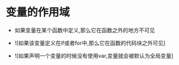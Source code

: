 # 变量的作用域

   * 如果变量在某个函数中定义,那么它在函数之外的地方不可见
   
   * ![如果该变量定义在if或者for中,那么它在函数的代码块之外可见]
   
   * ![如果声明一个变量的时候没有使用var,变量就会被默认为全局变量]